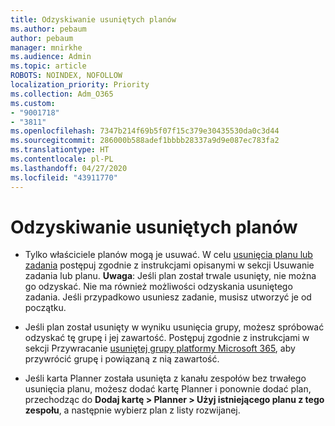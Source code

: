 ```yaml
---
title: Odzyskiwanie usuniętych planów
ms.author: pebaum
author: pebaum
manager: mnirkhe
ms.audience: Admin
ms.topic: article
ROBOTS: NOINDEX, NOFOLLOW
localization_priority: Priority
ms.collection: Adm_O365
ms.custom:
- "9001718"
- "3811"
ms.openlocfilehash: 7347b214f69b5f07f15c379e30435530da0c3d44
ms.sourcegitcommit: 286000b588adef1bbbb28337a9d9e087ec783fa2
ms.translationtype: HT
ms.contentlocale: pl-PL
ms.lasthandoff: 04/27/2020
ms.locfileid: "43911770"
---
```

# <a name="recover-deleted-plans"></a>Odzyskiwanie usuniętych planów

- Tylko właściciele planów mogą je usuwać. W celu [usunięcia planu lub zadania](https://support.microsoft.com/pl-PL/office/delete-a-task-or-plan-39e10e78-13f0-446d-94cd-9e562648497a.) postępuj zgodnie z instrukcjami opisanymi w sekcji Usuwanie zadania lub planu.  **Uwaga**: Jeśli plan został trwale usunięty, nie można go odzyskać. Nie ma również możliwości odzyskania usuniętego zadania. Jeśli przypadkowo usuniesz zadanie, musisz utworzyć je od początku.

- Jeśli plan został usunięty w wyniku usunięcia grupy, możesz spróbować odzyskać tę grupę i jej zawartość. Postępuj zgodnie z instrukcjami w sekcji Przywracanie [usuniętej grupy platformy Microsoft 365](https://docs.microsoft.com/microsoft-365/admin/create-groups/restore-deleted-group?view=o365-worldwide), aby przywrócić grupę i powiązaną z nią zawartość.

- Jeśli karta Planner została usunięta z kanału zespołów bez trwałego usunięcia planu, możesz dodać kartę Planner i ponownie dodać plan, przechodząc do **Dodaj kartę > Planner > Użyj istniejącego planu z tego zespołu**, a następnie wybierz plan z listy rozwijanej.
